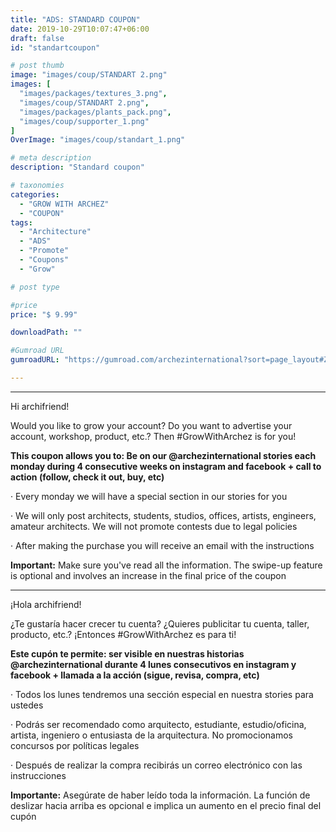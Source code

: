 ```yaml
---
title: "ADS: STANDARD COUPON"
date: 2019-10-29T10:07:47+06:00
draft: false
id: "standartcoupon"

# post thumb
image: "images/coup/STANDART 2.png"
images: [
  "images/packages/textures_3.png",
  "images/coup/STANDART 2.png",
  "images/packages/plants_pack.png",
  "images/coup/supporter_1.png"
]
OverImage: "images/coup/standart_1.png"

# meta description
description: "Standard coupon"

# taxonomies
categories:
  - "GROW WITH ARCHEZ"
  - "COUPON"
tags:
  - "Architecture"
  - "ADS"
  - "Promote"
  - "Coupons"
  - "Grow"

# post type

#price
price: "$ 9.99"

downloadPath: ""

#Gumroad URL
gumroadURL: "https://gumroad.com/archezinternational?sort=page_layout#ZtswU"

---
```


___

Hi archifriend!

Would you like to grow your account? Do you want to advertise your account, workshop, product, etc.? Then #GrowWithArchez is for you!

**This coupon allows you to: Be on our @archezinternational stories each monday during 4 consecutive weeks on instagram and facebook + call to action (follow, check it out, buy, etc)**

· Every monday we will have a special section in our stories for you

· We will only post architects, students, studios, offices, artists, engineers, amateur architects. We will not promote contests due to legal policies

· After making the purchase you will receive an email with the instructions

**Important:** Make sure you've read all the information. The swipe-up feature is optional and involves an increase in the final price of the coupon

_____

¡Hola archifriend!

¿Te gustaría hacer crecer tu cuenta? ¿Quieres publicitar tu cuenta, taller, producto, etc.? ¡Entonces #GrowWithArchez es para ti!

**Este cupón te permite: ser visible en nuestras historias @archezinternational durante 4 lunes consecutivos en instagram y facebook + llamada a la acción (sigue, revisa, compra, etc)**

· Todos los lunes tendremos una sección especial en nuestra stories para ustedes

· Podrás ser recomendado como arquitecto, estudiante, estudio/oficina, artista, ingeniero o entusiasta de la arquitectura. No promocionamos concursos por políticas legales

· Después de realizar la compra recibirás un correo electrónico con las instrucciones

**Importante:** Asegúrate de haber leído toda la información. La función de deslizar hacia arriba es opcional e implica un aumento en el precio final del cupón